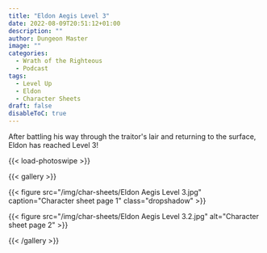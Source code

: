 ```yaml
---
title: "Eldon Aegis Level 3"
date: 2022-08-09T20:51:12+01:00
description: ""
author: Dungeon Master
image: ""
categories:
  - Wrath of the Righteous
  - Podcast
tags:
  - Level Up
  - Eldon
  - Character Sheets
draft: false
disableToC: true
---
```


After battling his way through the traitor's lair and returning to the surface, Eldon has reached Level 3!

<!--more-->

{{< load-photoswipe >}}

{{< gallery >}}

{{< figure src="/img/char-sheets/Eldon Aegis Level 3.jpg" caption="Character sheet page 1" class="dropshadow" >}}

{{< figure src="/img/char-sheets/Eldon Aegis Level 3.2.jpg" alt="Character sheet page 2" >}}

{{< /gallery >}}